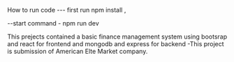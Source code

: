 How to run code --- first run npm install ,

 --start command - npm run dev

This prejects contained a basic finance management system using bootsrap and react for frontend and mongodb and express for backend -This project is submission of American Elte Market company.